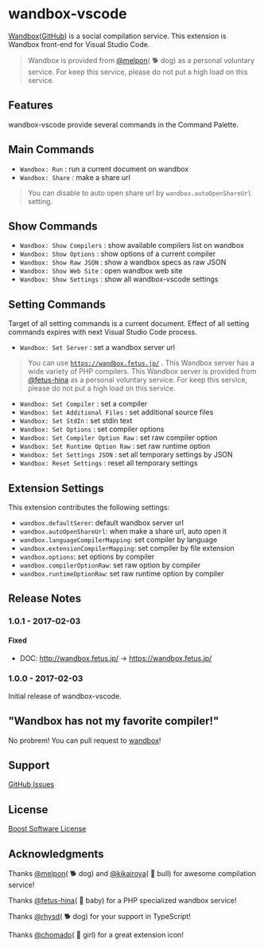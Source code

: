 # wandbox-vscode

[Wandbox](http://melpon.org/wandbox)([GitHub](https://github.com/melpon/wandbox/)) is a social compilation service. This extension is Wandbox front-end for Visual Studio Code.

> Wandbox is provided from [@melpon](https://github.com/melpon)( 🐕 dog) as a personal voluntary service.
> For keep this service, please do not put a high load on this service.

## Features

wandbox-vscode provide several commands in the Command Palette.

## Main Commands

* `Wandbox: Run` : run a current document on wandbox
* `Wandbox: Share` : make a share url

> You can disable to auto open share url by `wandbox.autoOpenShareUrl` setting.

## Show Commands

* `Wandbox: Show Compilers` : show available compilers list on wandbox
* `Wandbox: Show Options` : show options of a current compiler
* `Wandbox: Show Raw JSON` : show a wandbox specs as raw JSON
* `Wandbox: Show Web Site` : open wandbox web site
* `Wandbox: Show Settings` : show all wandbox-vscode settings

## Setting Commands

Target of all setting commands is a current document.
Effect of all setting commands expires with next Visual Studio Code process.

* `Wandbox: Set Server` : set a wandbox server url

> You can use [`https://wandbox.fetus.jp/`](https://wandbox.fetus.jp/) . This Wandbox server has a wide variety of PHP compilers.
> This Wandbox server is provided from [@fetus-hina](https://github.com/fetus-hina) as a personal voluntary service.
> For keep this service, please do not put a high load on this service.

* `Wandbox: Set Compiler` : set a compiler 
* `Wandbox: Set Additional Files` : set additional source files
* `Wandbox: Set StdIn` : set stdin text
* `Wandbox: Set Options` : set compiler options
* `Wandbox: Set Compiler Option Raw` : set raw compiler option
* `Wandbox: Set Runtime Option Raw` : set raw runtime option
* `Wandbox: Set Settings JSON` : set all temporary settings by JSON
* `Wandbox: Reset Settings` : reset all temporary settings


## Extension Settings

This extension contributes the following settings:

* `wandbox.defaultSerer`: default wandbox server url
* `wandbox.autoOpenShareUrl`: when make a share url, auto open it
* `wandbox.languageCompilerMapping`: set compiler by language
* `wandbox.extensionCompilerMapping`: set compiler by file extension
* `wandbox.options`: set options by compiler
* `wandbox.compilerOptionRaw`: set raw option by compiler
* `wandbox.runtimeOptionRaw`: set raw runtime option by compiler

## Release Notes

### 1.0.1 - 2017-02-03
#### Fixed
- DOC: http://wandbox.fetus.jp/ → https://wandbox.fetus.jp/

### 1.0.0 - 2017-02-03

Initial release of wandbox-vscode.

## "Wandbox has not my favorite compiler!"

No probrem! You can pull request to [wandbox](https://github.com/melpon/wandbox/)!

## Support

[GitHub Issues](https://github.com/wraith13/wandbox-vscode/issues)

## License

[Boost Software License](https://github.com/wraith13/wandbox-vscode/blob/master/LICENSE_1_0.txt)

## Acknowledgments

Thanks [@melpon](https://github.com/melpon)( 🐕 dog) and [@kikairoya](https://github.com/kikairoya)( 🐂 bull) for awesome compilation service!

Thanks [@fetus-hina](https://github.com/fetus-hina)( 👶 baby) for a PHP specialized wandbox service!

Thanks [@rhysd](https://github.com/rhysd)( 🐕 dog) for your support in TypeScript!

Thanks [@chomado](https://github.com/chomado)( 👧 girl) for a great extension icon!

